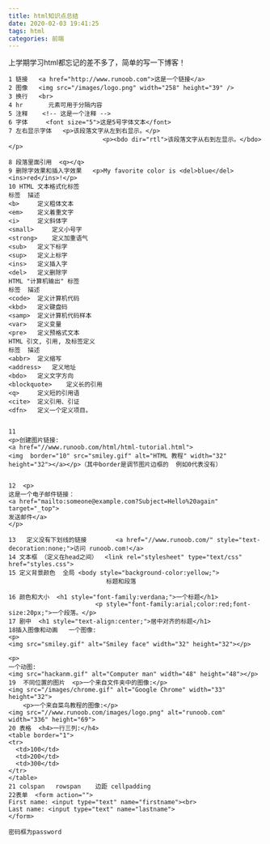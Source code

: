 ```yaml
---
title: html知识点总结
date: 2020-02-03 19:41:25
tags: html
categories: 前端
---
```

上学期学习html都忘记的差不多了，简单的写一下博客！

    1 链接   <a href="http://www.runoob.com">这是一个链接</a>
    2 图像   <img src="/images/logo.png" width="258" height="39" />
    3 换行   <br>
    4 hr       元素可用于分隔内容
    5 注释    <!-- 这是一个注释 -->
    6 字体     <font size="5">这是5号字体文本</font>
    7 左右显示字体   <p>该段落文字从左到右显示。</p>  
                              <p><bdo dir="rtl">该段落文字从右到左显示。</bdo></p>
     
    8 段落里面引用  <q></q>
    9 删除字效果和插入字效果   <p>My favorite color is <del>blue</del> <ins>red</ins>!</p>
    10 HTML 文本格式化标签
    标签 	描述
    <b> 	定义粗体文本
    <em> 	定义着重文字
    <i> 	定义斜体字
    <small> 	定义小号字
    <strong> 	定义加重语气
    <sub> 	定义下标字
    <sup> 	定义上标字
    <ins> 	定义插入字
    <del> 	定义删除字
    HTML "计算机输出" 标签
    标签 	描述
    <code> 	定义计算机代码
    <kbd> 	定义键盘码
    <samp> 	定义计算机代码样本
    <var> 	定义变量
    <pre> 	定义预格式文本
    HTML 引文, 引用, 及标签定义
    标签 	描述
    <abbr> 	定义缩写
    <address> 	定义地址
    <bdo> 	定义文字方向
    <blockquote> 	定义长的引用
    <q> 	定义短的引用语
    <cite> 	定义引用、引证
    <dfn> 	定义一个定义项目。
    
    
    11
    <p>创建图片链接:
    <a href="//www.runoob.com/html/html-tutorial.html">
    <img  border="10" src="smiley.gif" alt="HTML 教程" width="32" height="32"></a></p>（其中border是调节图片边框的  例如0代表没有）
    
    
    12  <p>
    这是一个电子邮件链接：
    <a href="mailto:someone@example.com?Subject=Hello%20again" target="_top">
    发送邮件</a>
    </p>
    
    13   定义没有下划线的链接        <a href="//www.runoob.com/" style="text-decoration:none;">访问 runoob.com!</a>
    14 文本框 （定义在head之间）  <link rel="stylesheet" type="text/css" href="styles.css">
    15 定义背景颜色  全局 <body style="background-color:yellow;">
                               标题和段落  
    
    16 颜色和大小  <h1 style="font-family:verdana;">一个标题</h1>
                            <p style="font-family:arial;color:red;font-size:20px;">一个段落。</p>
    17 剧中  <h1 style="text-align:center;">居中对齐的标题</h1>
    18插入图像和动画   一个图像:
    <p> 
    <img src="smiley.gif" alt="Smiley face" width="32" height="32"></p>
    
    <p>
    一个动图:
    <img src="hackanm.gif" alt="Computer man" width="48" height="48"></p>
    19  不同位置的图片  <p>一个来自文件夹中的图像:</p>
    <img src="/images/chrome.gif" alt="Google Chrome" width="33" height="32">
    	<p>一个来自菜鸟教程的图像:</p>
    <img src="//www.runoob.com/images/logo.png" alt="runoob.com" width="336" height="69">
    20 表格  <h4>一行三列:</h4>
    <table border="1">
    <tr>
      <td>100</td>
      <td>200</td>
      <td>300</td>
    </tr>
    </table>
    21 colspan   rowspan    边距 cellpadding
    22表单  <form action="">
    First name: <input type="text" name="firstname"><br>
    Last name: <input type="text" name="lastname">
    </form>
    
    密码框为password
